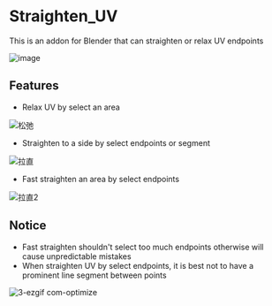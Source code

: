 # Straighten_UV

This is an addon for Blender that can straighten or relax UV endpoints

![image](https://github.com/user-attachments/assets/214f87aa-324b-4456-b4fe-fe7f6f3ceb96)


## Features

- Relax UV by select an area
  
![松弛](https://github.com/user-attachments/assets/331156db-ad67-41bf-8336-0ace4b4a7c1f)


- Straighten to a side by select endpoints or segment

![拉直](https://github.com/user-attachments/assets/14c109af-db24-403e-91b5-2d2f74be2609)


- Fast straighten an area by select endpoints

![拉直2](https://github.com/user-attachments/assets/3e75ab13-3417-43bf-aec2-5446affd9a4c)

## Notice

- Fast straighten shouldn't select too much endpoints otherwise will cause unpredictable mistakes
- When straighten UV by select endpoints, it is best not to have a prominent line segment between points

![3-ezgif com-optimize](https://github.com/user-attachments/assets/3305bc56-d6a7-4cdd-afc4-83df9bb5f10a)
